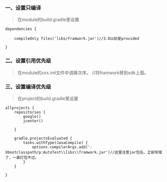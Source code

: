 ### 一、设置只编译 ###

> 在module的build.gradle里设置

	dependencies {
	   
	    compileOnly files('libs/framwork.jar')//3.0以前是provided
	
	}

### 二、设置引用优先级 ###

> 在module的xxx.iml文件中调换次序。
	//将framwork移到sdk上面。
    <orderEntry type="library" name="Gradle: __local_aars__:D.\demo\RemoteDemo\AutoTest\libs\framwork.jar:unspecified@jar" level="project" />
    <orderEntry type="sourceFolder" forTests="false" />
    <orderEntry type="jdk" jdkName="Android API 19 Platform" jdkType="Android SDK" />

### 三、设置编译优先级 ###

> 在project的build.gradle里设置

	allprojects {
	    repositories {
	        google()
	        jcenter()
	
	    }

	    gradle.projectsEvaluated {
	        tasks.withType(JavaCompile) {
	            options.compilerArgs.add('-Xbootclasspath/p:AutoTest\\libs\\framwork.jar')//这里注意jar包名，之前写错了，一直打包不过。
	        }
	    }
	
	}